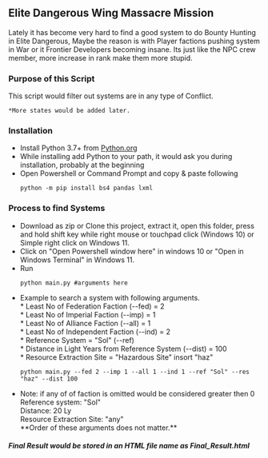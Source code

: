 <!DOCTYPE html>
<html lang="en">
<head>
</head>
<body>
  <h2>Elite Dangerous Wing Massacre Mission</h2>

  <p>
    Lately it has become very hard to find a good system
    to do Bounty Hunting in Elite Dangerous, Maybe the reason
    is with Player factions pushing system in War or
    it Frontier Developers becoming insane.
    Its just like the NPC crew member, more increase in rank make
    them more stupid.
  </p>
  
<h3> Purpose of this Script</h3>
  <p>
    This script would filter out systems
    are in any type of Conflict.
  
    *More states would be added later.
  </p>

<h3>Installation</h3>
<div>
  <ul>
    <li>Install Python 3.7+ from <a href="https://www.python.org/downloads/">Python.org</a></li>
    <li>While installing add Python to your path, it would ask you during installation, probably at the beginning</li>
    <li>Open Powershell or Command Prompt and copy & paste following
      
    python -m pip install bs4 pandas lxml
</li>
  </ul>
</div>

<div>
  <h3>Process to find Systems</h3>
  <ul>
    <li>Download as zip or Clone this project, extract it, open this folder, press and hold shift key 
      while right mouse or touchpad click (Windows 10) or Simple right click on Windows 11.</li>
    <li>Click on "Open Powershell window here" in windows 10 or "Open in Windows Terminal" in Windows 11.</li>
    <li>Run

    python main.py #arguments here
  </li>
    <li>Example to search a system with following arguments.<br>
      * Least No of Federation Faction (--fed) = 2 <br>
      * Least No of Imperial Faction (--imp) = 1 <br>
      * Least No of Alliance Faction (--all) = 1 <br>
      * Least No of Independent Faction (--ind) = 2 <br>
      * Reference System = "Sol" (--ref) <br>
      * Distance in Light Years from Reference System (--dist) = 100<br>
      * Resource Extraction Site = "Hazardous Site" insort "haz" <br>
        
    python main.py --fed 2 --imp 1 --all 1 --ind 1 --ref "Sol" --res "haz" --dist 100
  </li>
    <li>Note: if any of of faction is omitted would be considered greater then 0<br>
      Reference system: "Sol"<br>
      Distance: 20 Ly<br>
      Resource Extraction Site: "any"<br>
        **Order of these arguments does not matter.**
    </li>
  </ul>

  <h5>Final Result would be stored in an HTML file name as Final_Result.html</h5>
</div>

</body>
</html>
